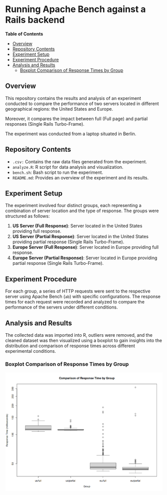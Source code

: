 # Running Apache Bench against a Rails backend

<!-- markdown-toc start - Don't edit this section. Run M-x markdown-toc-refresh-toc -->
**Table of Contents**

- [Overview](#overview)
- [Repository Contents](#repository-contents)
- [Experiment Setup](#experiment-setup)
- [Experiment Procedure](#experiment-procedure)
- [Analysis and Results](#analysis-and-results)
    - [Boxplot Comparison of Response Times by Group](#boxplot-comparison-of-response-times-by-group)

<!-- markdown-toc end -->

## Overview

This repository contains the results and analysis of an experiment
conducted to compare the performance of two servers located in
different geographical regions: the United States and
Europe.

Moreover, it compares the impact between full (Full page) and partial
responses (Single Rails Turbo-Frame).

The experiment was conducted from a laptop situated in Berlin.

## Repository Contents

- `.csv:` Contains the raw data files generated from the experiment.
- `analyze.R`: R script for data analysis and visualization.
- `bench.sh`: Bash script to run the experiment.
- `README.md`: Provides an overview of the experiment and its results.

## Experiment Setup

The experiment involved four distinct groups, each representing a
combination of server location and the type of response. The groups
were structured as follows:

1. **US Server (Full Response)**: Server located in the United States
providing full response.
2. **US Server (Partial Response)**: Server located in the United
States providing partial response (Single Rails Turbo-Frame).
3. **Europe Server (Full Response)**: Server located in Europe
providing full response.
4. **Europe Server (Partial Response)**: Server located in Europe
providing partial response (Single Rails Turbo-Frame).

## Experiment Procedure

For each group, a series of HTTP requests were sent to the respective
server using Apache Bench (`ab`) with specific configurations. The
response times for each request were recorded and analyzed to compare
the performance of the servers under different conditions.

## Analysis and Results

The collected data was imported into R, outliers were removed, and the
cleaned dataset was then visualized using a boxplot to gain insights
into the distribution and comparison of response times across
different experimental conditions.

### Boxplot Comparison of Response Times by Group

![Boxplot](Rplots.png)

